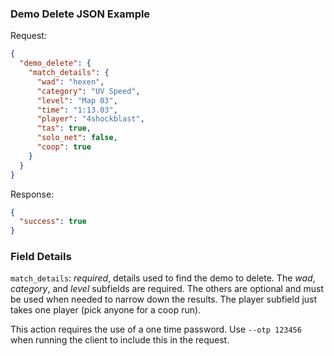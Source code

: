 ### Demo Delete JSON Example
Request:
```json
{
  "demo_delete": {
    "match_details": {
      "wad": "hexen",
      "category": "UV Speed",
      "level": "Map 03",
      "time": "1:13.03",
      "player": "4shockblast",
      "tas": true,
      "solo_net": false,
      "coop": true
    }
  }
}
```

Response:
```json
{
  "success": true
}
```

### Field Details
`match_details`: *required*, details used to find the demo to delete. The _wad_, _category_, and _level_ subfields are required. The others are optional and must be used when needed to narrow down the results. The player subfield just takes one player (pick anyone for a coop run).

This action requires the use of a one time password. Use `--otp 123456` when running the client to include this in the request.
